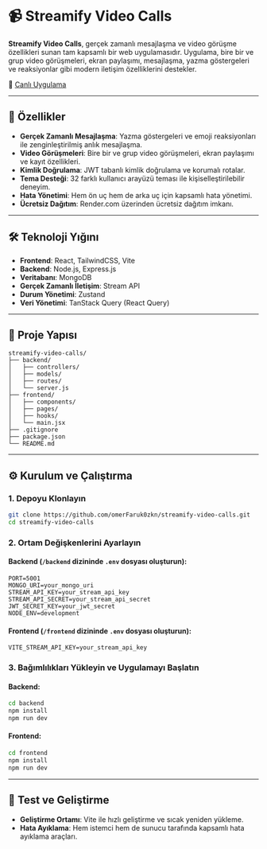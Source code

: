 # 📹 Streamify Video Calls

**Streamify Video Calls**, gerçek zamanlı mesajlaşma ve video görüşme özellikleri sunan tam kapsamlı bir web uygulamasıdır. Uygulama, bire bir ve grup video görüşmeleri, ekran paylaşımı, mesajlaşma, yazma göstergeleri ve reaksiyonlar gibi modern iletişim özelliklerini destekler.

🔗 [Canlı Uygulama](https://streamify-video-calls-ue7g.onrender.com)

---

## 🚀 Özellikler

- **Gerçek Zamanlı Mesajlaşma**: Yazma göstergeleri ve emoji reaksiyonları ile zenginleştirilmiş anlık mesajlaşma.
- **Video Görüşmeleri**: Bire bir ve grup video görüşmeleri, ekran paylaşımı ve kayıt özellikleri.
- **Kimlik Doğrulama**: JWT tabanlı kimlik doğrulama ve korumalı rotalar.
- **Tema Desteği**: 32 farklı kullanıcı arayüzü teması ile kişiselleştirilebilir deneyim.
- **Hata Yönetimi**: Hem ön uç hem de arka uç için kapsamlı hata yönetimi.
- **Ücretsiz Dağıtım**: Render.com üzerinden ücretsiz dağıtım imkanı.

---

## 🛠️ Teknoloji Yığını

- **Frontend**: React, TailwindCSS, Vite
- **Backend**: Node.js, Express.js
- **Veritabanı**: MongoDB
- **Gerçek Zamanlı İletişim**: Stream API
- **Durum Yönetimi**: Zustand
- **Veri Yönetimi**: TanStack Query (React Query)

---

## 📁 Proje Yapısı

```
streamify-video-calls/
├── backend/
│   ├── controllers/
│   ├── models/
│   ├── routes/
│   └── server.js
├── frontend/
│   ├── components/
│   ├── pages/
│   ├── hooks/
│   └── main.jsx
├── .gitignore
├── package.json
└── README.md
```

---

## ⚙️ Kurulum ve Çalıştırma

### 1. Depoyu Klonlayın

```bash
git clone https://github.com/omerFaruk0zkn/streamify-video-calls.git
cd streamify-video-calls
```

### 2. Ortam Değişkenlerini Ayarlayın

#### Backend (`/backend` dizininde `.env` dosyası oluşturun):

```
PORT=5001
MONGO_URI=your_mongo_uri
STREAM_API_KEY=your_stream_api_key
STREAM_API_SECRET=your_stream_api_secret
JWT_SECRET_KEY=your_jwt_secret
NODE_ENV=development
```

#### Frontend (`/frontend` dizininde `.env` dosyası oluşturun):

```
VITE_STREAM_API_KEY=your_stream_api_key
```

### 3. Bağımlılıkları Yükleyin ve Uygulamayı Başlatın

#### Backend:

```bash
cd backend
npm install
npm run dev
```

#### Frontend:

```bash
cd frontend
npm install
npm run dev
```

---

## 🧪 Test ve Geliştirme

- **Geliştirme Ortamı**: Vite ile hızlı geliştirme ve sıcak yeniden yükleme.
- **Hata Ayıklama**: Hem istemci hem de sunucu tarafında kapsamlı hata ayıklama araçları.
